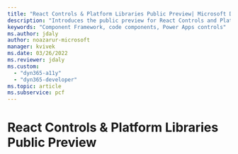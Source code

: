 ```yaml
---
title: "React Controls & Platform Libraries Public Preview| Microsoft Docs"
description: "Introduces the public preview for React Controls and Platform libraries feature."
keywords: "Component Framework, code components, Power Apps controls"
ms.author: jdaly
author: noazarur-microsoft
manager: kvivek
ms.date: 03/26/2022
ms.reviewer: jdaly
ms.custom:
  - "dyn365-a11y"
  - "dyn365-developer"
ms.topic: article
ms.subservice: pcf
---
```


# React Controls & Platform Libraries Public Preview